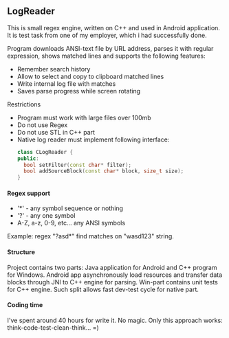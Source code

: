 ## LogReader

This is small regex engine, written on C++ and used in Android application. It is test task from one of my employer, which i had successfully done.

Program downloads ANSI-text file by URL address, parses it with regular expression, shows matched lines and supports the following features:
- Remember search history
- Allow to select and copy to clipboard matched lines
- Write internal log file with matches
- Saves parse progress while screen rotating

Restrictions
- Program must work with large files over 100mb
- Do not use Regex
- Do not use STL in C++ part
- Native log reader must implement following interface:
  ``` cpp
  class CLogReader { 
  public:
	bool setFilter(const char* filter);
	bool addSourceBlock(const char* block, size_t size);
  }
  ```

#### Regex support

- '*' - any symbol sequence or nothing
- '?' - any one symbol
- A-Z, a-z, 0-9, etc... any ANSI symbols

Example: regex "?asd*" find matches on "wasd123" string.

#### Structure
Project contains two parts: Java application for Android and C++ program for Windows. Android app asynchronously load resources and transfer data blocks through JNI to C++ engine for parsing. Win-part contains unit tests for C++ engine. Such split allows fast dev-test cycle for native part.

#### Coding time
I've spent around 40 hours for write it. No magic. Only this approach works: think-code-test-clean-think... =)

